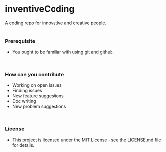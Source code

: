 # inventiveCoding
A coding repo for innovative and creative people.
<br>
<br>

### Prerequisite
 - You ought to be familiar with using git and github.
<br>

### How can you contribute
 - Working on open issues
 - Finding issues
 - New feature suggestions
 - Doc writing
 - New problem suggestions
 <br>
 
 ### License
 - This project is licensed under the MIT License - see the LICENSE.md file for details.
